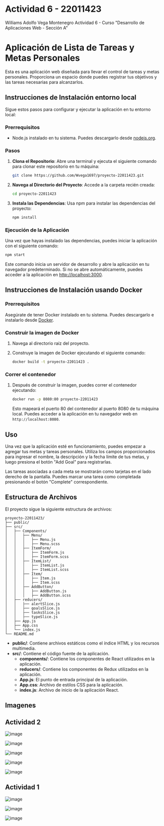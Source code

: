 # Actividad 6 - 22011423
Williams Adolfo Vega Montenegro
Actividad 6 - Curso "Desarrollo de Aplicaciones Web - Sección A"

# Aplicación de Lista de Tareas y Metas Personales

Esta es una aplicación web diseñada para llevar el control de tareas y metas personales. Proporciona un espacio donde puedes registrar tus objetivos y las tareas necesarias para alcanzarlos.

## Instrucciones de Instalación entorno local

Sigue estos pasos para configurar y ejecutar la aplicación en tu entorno local:

### Prerrequisitos

- Node.js instalado en tu sistema. Puedes descargarlo desde [nodejs.org](https://nodejs.org/).

### Pasos

1. **Clona el Repositorio**: Abre una terminal y ejecuta el siguiente comando para clonar este repositorio en tu máquina:
   ```bash
   git clone https://github.com/Wvega1697/proyecto-22011423.git
   ```

2. **Navega al Directorio del Proyecto**: Accede a la carpeta recién creada:
   ```bash
   cd proyecto-22011423
   ```

3. **Instala las Dependencias**: Usa npm para instalar las dependencias del proyecto:
   ```bash
   npm install
   ```

### Ejecución de la Aplicación

Una vez que hayas instalado las dependencias, puedes iniciar la aplicación con el siguiente comando:

```bash
npm start
```

Este comando inicia un servidor de desarrollo y abre la aplicación en tu navegador predeterminado. Si no se abre automáticamente, puedes acceder a la aplicación en [http://localhost:3000](http://localhost:3000).

## Instrucciones de Instalación usando Docker

### Prerrequisitos
Asegúrate de tener Docker instalado en tu sistema. Puedes descargarlo e instalarlo desde [Docker](https://www.docker.com/get-started).

### Construir la imagen de Docker

1. Navega al directorio raíz del proyecto.
2. Construye la imagen de Docker ejecutando el siguiente comando:

    ```sh
    docker build -t proyecto-22011423 .
    ```

### Correr el contenedor

1. Después de construir la imagen, puedes correr el contenedor ejecutando:

    ```sh
    docker run -p 8080:80 proyecto-22011423
    ```

    Esto mapeará el puerto 80 del contenedor al puerto 8080 de tu máquina local. Puedes acceder a la aplicación en tu navegador web en `http://localhost:8080`.

## Uso

Una vez que la aplicación esté en funcionamiento, puedes empezar a agregar tus metas y tareas personales. Utiliza los campos proporcionados para ingresar el nombre, la descripción y la fecha límite de tus metas, y luego presiona el botón "Add Goal" para registrarlas.

Las tareas asociadas a cada meta se mostrarán como tarjetas en el lado derecho de la pantalla. Puedes marcar una tarea como completada presionando el botón "Complete" correspondiente.

## Estructura de Archivos

El proyecto sigue la siguiente estructura de archivos:

```
proyecto-22011423/
├── public/
├── src/
│   ├── Components/
│   │   ├── Menu/
│   │   │   ├── Menu.js
│   │   │   ├── Menu.scss
│   │   ├── ItemForm/
│   │   │   ├── ItemForm.js
│   │   │   ├── ItemForm.scss
│   │   ├── ItemList/
│   │   │   ├── ItemList.js
│   │   │   ├── ItemList.scss
│   │   ├── Item/
│   │   │   ├── Item.js
│   │   │   ├── Item.scss
│   │   ├── AddButton/
│   │   │   ├── AddButton.js
│   │   │   ├── AddButton.scss
│   ├── reducers/
│   │   ├── alertSlice.js
│   │   ├── goalsSlice.js
│   │   ├── tasksSlice.js
│   │   ├── typeSlice.js
│   ├── App.js
│   ├── App.css
│   └── index.js
└── README.md
```

- **public/**: Contiene archivos estáticos como el índice HTML y los recursos multimedia.
- **src/**: Contiene el código fuente de la aplicación.
  - **components/**: Contiene los componentes de React utilizados en la aplicación.
  - **reducers/**: Contiene los componentes de Redux utilizados en la aplicación.
  - **App.js**: El punto de entrada principal de la aplicación.
  - **App.css**: Archivo de estilos CSS para la aplicación.
  - **index.js**: Archivo de inicio de la aplicación React.

## Imagenes
## Actividad 2

![image](https://github.com/Wvega1697/proyecto-22011423/assets/20270532/0b51bb8f-2bec-4d23-a574-c88db2cebc22)

![image](https://github.com/Wvega1697/proyecto-22011423/assets/20270532/777c6b70-87cd-4a3a-b5f3-f4a9824f835a)

![image](https://github.com/Wvega1697/proyecto-22011423/assets/20270532/c4318834-d1ac-4168-839d-d9c2ec325661)

![image](https://github.com/Wvega1697/proyecto-22011423/assets/20270532/7feda2a3-97b8-484a-b9b3-4f67bccb6579)

![image](https://github.com/Wvega1697/proyecto-22011423/assets/20270532/0e8a748b-d0d0-4683-a26f-e1dbc86c97f2)

## Actividad 1

![image](https://github.com/Wvega1697/actividad1-22011423/assets/20270532/b4eea702-2839-43b1-9f9e-7647b7ea3177)

![image](https://github.com/Wvega1697/actividad1-22011423/assets/20270532/d972d678-6805-40f8-90e2-57bd6747fdfa)

![image](https://github.com/Wvega1697/actividad1-22011423/assets/20270532/9ccdc2d9-b75e-487a-b033-4af766b0fd3d)
